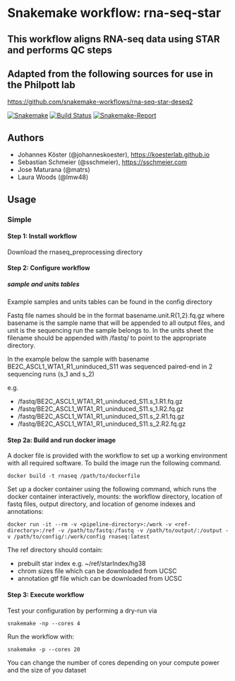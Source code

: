 # Snakemake workflow: rna-seq-star
## This workflow aligns RNA-seq data using STAR and performs QC steps  

## Adapted from the following sources for use in the Philpott lab

https://github.com/snakemake-workflows/rna-seq-star-deseq2  

[![Snakemake](https://img.shields.io/badge/snakemake-≥5.2.1-brightgreen.svg)](https://snakemake.bitbucket.io)
[![Build Status](https://travis-ci.org/snakemake-workflows/rna-seq-star-deseq2.svg?branch=master)](https://travis-ci.org/snakemake-workflows/rna-seq-star-deseq2)
[![Snakemake-Report](https://img.shields.io/badge/snakemake-report-green.svg)](https://cdn.rawgit.com/snakemake-workflows/rna-seq-star-deseq2/master/.test/report.html)

## Authors

* Johannes Köster (@johanneskoester), https://koesterlab.github.io
* Sebastian Schmeier (@sschmeier), https://sschmeier.com
* Jose Maturana (@matrs)
* Laura Woods (@lmw48)

## Usage

### Simple

#### Step 1: Install workflow

Download the rnaseq_preprocessing directory

#### Step 2: Configure workflow

##### sample and units tables  
Example samples and units tables can be found in the config directory  
  
Fastq file names should be in the format basename.unit.R{1,2}.fq.gz where basename is the sample name that will be appended to all output files, and unit is the sequencing run the sample belongs to. In the units sheet the filename should be appended with /fastq/ to point to the appropriate directory.  
   
In the example below the sample with basename BE2C_ASCL1_WTA1_R1_uninduced_S11 was sequenced paired-end in 2 sequencing runs (s_1 and s_2)  
  
e.g.  
- /fastq/BE2C_ASCL1_WTA1_R1_uninduced_S11.s_1.R1.fq.gz  
- /fastq/BE2C_ASCL1_WTA1_R1_uninduced_S11.s_1.R2.fq.gz  
- /fastq/BE2C_ASCL1_WTA1_R1_uninduced_S11.s_2.R1.fq.gz  
- /fastq/BE2C_ASCL1_WTA1_R1_uninduced_S11.s_2.R2.fq.gz  

#### Step 2a: Build and run docker image
A docker file is provided with the workflow to set up a working environment with all required software. To build the image run the following command.  

```
docker build -t rnaseq /path/to/dockerfile
```

Set up a docker container using the following command, which runs the docker container interactively, mounts: the workflow directory, location of fastq files, output directory, and location of genome indexes and annotations:  

```
docker run -it --rm -v <pipeline-directory>:/work -v <ref-directory>:/ref -v /path/to/fastq:/fastq -v /path/to/output/:/output -v /path/to/config/:/work/config rnaseq:latest
```

The ref directory should contain:  
- prebuilt star index e.g. ~/ref/starIndex/hg38  
- chrom sizes file which can be downloaded from UCSC  
- annotation gtf file which can be downloaded from UCSC  

#### Step 3: Execute workflow

Test your configuration by performing a dry-run via  

```
snakemake -np --cores 4  
```

Run the workflow with:  

```
snakemake -p --cores 20  
```

You can change the number of cores depending on your compute power and the size of you dataset  
